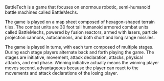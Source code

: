 BattleTech is a game that focuses on enormous robotic, semi-humanoid battle machines called BattleMechs.

The game is played on a map sheet composed of hexagon-shaped terrain tiles. The combat units are 30 foot tall humanoid armored combat units called BattleMechs, powered by fusion reactors, armed with lasers, particle projection cannons, autocannons, and both short and long range missiles.

The game is played in turns, with each turn composed of multiple stages. During each stage players alternate back and forth playing the game. The stages are initiative, movement, attack declaration, attacks, physical attacks, and end phase. Winning initiative actually means the winning player moves second, advantageous because the player can react to the movements and attack declarations of the losing player.
